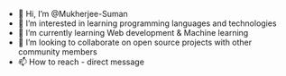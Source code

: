 - 👋 Hi, I’m @Mukherjee-Suman
- 👀 I’m interested in learning programming languages and technologies
- 🌱 I’m currently learning Web development & Machine learning
- 💞️ I’m looking to collaborate on open source projects with other community members
- 📫 How to reach - direct message

<!---
Mukherjee-Suman/Mukherjee-Suman is a ✨ special ✨ repository because its `README.md` (this file) appears on your GitHub profile.
You can click the Preview link to take a look at your changes.
--->

